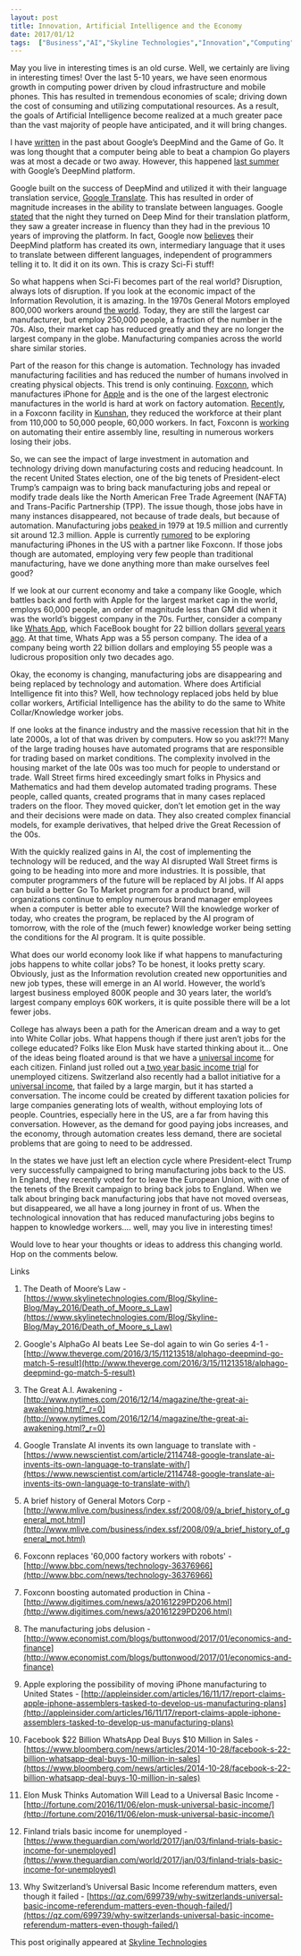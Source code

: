 ```yaml
---
layout: post
title: Innovation, Artificial Intelligence and the Economy
date: 2017/01/12
tags:  ["Business","AI","Skyline Technologies","Innovation","Computing"]
---
```

May you live in interesting times is an old curse. Well, we certainly are living in interesting times! Over the last 5-10 years, we have seen enormous growth in computing power driven by cloud infrastructure and mobile phones. This has resulted in tremendous economies of scale; driving down the cost of consuming and utilizing computational resources. As a result, the goals of Artificial Intelligence become realized at a much greater pace than the vast majority of people have anticipated, and it will bring changes.

I have [written](https://www.skylinetechnologies.com/Blog/Skyline-Blog/May_2016/Death_of_Moore_s_Law) in the past about Google’s DeepMind and the Game of Go. It was long thought that a computer being able to beat a champion Go players was at most a decade or two away. However, this happened [last summer](http://www.theverge.com/2016/3/15/11213518/alphago-deepmind-go-match-5-result) with Google’s DeepMind platform.

Google built on the success of DeepMind and utilized it with their language translation service, [Google Translate](https://translate.google.com). This has resulted in order of magnitude increases in the ability to translate between languages. Google [stated](http://www.nytimes.com/2016/12/14/magazine/the-great-ai-awakening.html?_r=0) that the night they turned on Deep Mind for their translation platform, they saw a greater increase in fluency than they had in the previous 10 years of improving the platform. In fact, Google now [believes](https://www.newscientist.com/article/2114748-google-translate-ai-invents-its-own-language-to-translate-with/) their DeepMind platform has created its own, intermediary language that it uses to translate between different languages, independent of programmers telling it to. It did it on its own. This is crazy Sci-Fi stuff!

So what happens when Sci-Fi becomes part of the real world? Disruption, always lots of disruption. If you look at the economic impact of the Information Revolution, it is amazing. In the 1970s General Motors employed 800,000 workers around [the world](http://www.mlive.com/business/index.ssf/2008/09/a_brief_history_of_general_mot.html). Today, they are still the largest car manufacturer, but employ 250,000 people, a fraction of the number in the 70s. Also, their market cap has reduced greatly and they are no longer the largest company in the globe. Manufacturing companies across the world share similar stories.

Part of the reason for this change is automation. Technology has invaded manufacturing facilities and has reduced the number of humans involved in creating physical objects. This trend is only continuing. [Foxconn](http://www.foxconn.com/), which manufactures iPhone for [Apple](https://www.apple.com/) and is the one of the largest electronic manufactures in the world is hard at work on factory automation. [Recently](http://www.bbc.com/news/technology-36376966), in a Foxconn facility in [Kunshan](https://en.wikipedia.org/wiki/Kunshan), they reduced the workforce at their plant from 110,000 to 50,000 people, 60,000 workers. In fact, Foxconn is [working](http://www.digitimes.com/news/a20161229PD206.html) on automating their entire assembly line, resulting in numerous workers losing their jobs.

So, we can see the impact of large investment in automation and technology driving down manufacturing costs and reducing headcount. In the recent United States election, one of the big tenets of President-elect Trump’s campaign was to bring back manufacturing jobs and repeal or modify trade deals like the North American Free Trade Agreement (NAFTA) and Trans-Pacific Partnership (TPP). The issue though, those jobs have in many instances disappeared, not because of trade deals, but because of automation. Manufacturing jobs [peaked ](http://www.economist.com/blogs/buttonwood/2017/01/economics-and-finance)in 1979 at 19.5 million and currently sit around 12.3 million. Apple is currently [rumored](http://appleinsider.com/articles/16/11/17/report-claims-apple-iphone-assemblers-tasked-to-develop-us-manufacturing-plans) to be exploring manufacturing iPhones in the US with a partner like Foxconn. If those jobs though are automated, employing very few people than traditional manufacturing, have we done anything more than make ourselves feel good?

If we look at our current economy and take a company like Google, which battles back and forth with Apple for the largest market cap in the world, employs 60,000 people, an order of magnitude less than GM did when it was the world’s biggest company in the 70s. Further, consider a company like [Whats App](https://www.whatsapp.com), which FaceBook bought for 22 billion dollars [several years ago](https://www.bloomberg.com/news/articles/2014-10-28/facebook-s-22-billion-whatsapp-deal-buys-10-million-in-sales). At that time, Whats App was a 55 person company. The idea of a company being worth 22 billion dollars and employing 55 people was a ludicrous proposition only two decades ago.

Okay, the economy is changing, manufacturing jobs are disappearing and being replaced by technology and automation. Where does Artificial Intelligence fit into this? Well, how technology replaced jobs held by blue collar workers, Artificial Intelligence has the ability to do the same to White Collar/Knowledge worker jobs.

If one looks at the finance industry and the massive recession that hit in the late 2000s, a lot of that was driven by computers. How so you ask!??! Many of the large trading houses have automated programs that are responsible for trading based on market conditions. The complexity involved in the housing market of the late 00s was too much for people to understand or trade. Wall Street firms hired exceedingly smart folks in Physics and Mathematics and had them develop automated trading programs. These people, called quants, created programs that in many cases replaced traders on the floor. They moved quicker, don’t let emotion get in the way and their decisions were made on data. They also created complex financial models, for example derivatives, that helped drive the Great Recession of the 00s.

With the quickly realized gains in AI, the cost of implementing the technology will be reduced, and the way AI disrupted Wall Street firms is going to be heading into more and more industries. It is possible, that computer programmers of the future will be replaced by AI jobs. If AI apps can build a better Go To Market program for a product brand, will organizations continue to employ numerous brand manager employees when a computer is better able to execute? Will the knowledge worker of today, who creates the program, be replaced by the AI program of tomorrow, with the role of the (much fewer) knowledge worker being setting the conditions for the AI program. It is quite possible.

What does our world economy look like if what happens to manufacturing jobs happens to white collar jobs? To be honest, it looks pretty scary. Obviously, just as the Information revolution created new opportunities and new job types, these will emerge in an AI world. However, the world’s largest business employed 800K people and 30 years later, the world’s largest company employs 60K workers, it is quite possible there will be a lot fewer jobs.

College has always been a path for the American dream and a way to get into White Collar jobs. What happens though if there just aren’t jobs for the college educated? Folks like Elon Musk have started thinking about it… One of the ideas being floated around is that we have a [universal income](http://fortune.com/2016/11/06/elon-musk-universal-basic-income/) for each citizen. Finland just rolled out a[ two year basic income tria](https://www.theguardian.com/world/2017/jan/03/finland-trials-basic-income-for-unemployed)l for unemployed citizens. Switzerland also recently had a ballot initiative for a [universal income](https://qz.com/699739/why-switzerlands-universal-basic-income-referendum-matters-even-though-failed/), that failed by a large margin, but it has started a conversation. The income could be created by different taxation policies for large companies generating lots of wealth, without employing lots of people. Countries, especially here in the US, are a far from having this conversation. However, as the demand for good paying jobs increases, and the economy, through automation creates less demand, there are societal problems that are going to need to be addressed.

In the states we have just left an election cycle where President-elect Trump very successfully campaigned to bring manufacturing jobs back to the US. In England, they recently voted for to leave the European Union, with one of the tenets of the Brexit campaign to bring back jobs to England. When we talk about bringing back manufacturing jobs that have not moved overseas, but disappeared, we all have a long journey in front of us. When the technological innovation that has reduced manufacturing jobs begins to happen to knowledge workers…. well, may you live in interesting times!

Would love to hear your thoughts or ideas to address this changing world. Hop on the comments below.

Links

1. The Death of Moore’s Law - [https://www.skylinetechnologies.com/Blog/Skyline-Blog/May_2016/Death_of_Moore_s_Law](https://www.skylinetechnologies.com/Blog/Skyline-Blog/May_2016/Death_of_Moore_s_Law)

2. Google's AlphaGo AI beats Lee Se-dol again to win Go series 4-1 - [http://www.theverge.com/2016/3/15/11213518/alphago-deepmind-go-match-5-result](http://www.theverge.com/2016/3/15/11213518/alphago-deepmind-go-match-5-result)

3. The Great A.I. Awakening - [http://www.nytimes.com/2016/12/14/magazine/the-great-ai-awakening.html?_r=0](http://www.nytimes.com/2016/12/14/magazine/the-great-ai-awakening.html?_r=0)

4. Google Translate AI invents its own language to translate with - [https://www.newscientist.com/article/2114748-google-translate-ai-invents-its-own-language-to-translate-with/](https://www.newscientist.com/article/2114748-google-translate-ai-invents-its-own-language-to-translate-with/)

5. A brief history of General Motors Corp - [http://www.mlive.com/business/index.ssf/2008/09/a_brief_history_of_general_mot.html](http://www.mlive.com/business/index.ssf/2008/09/a_brief_history_of_general_mot.html)

6. Foxconn replaces '60,000 factory workers with robots' - [http://www.bbc.com/news/technology-36376966](http://www.bbc.com/news/technology-36376966)

7. Foxconn boosting automated production in China - [http://www.digitimes.com/news/a20161229PD206.html](http://www.digitimes.com/news/a20161229PD206.html)

8. The manufacturing jobs delusion - [http://www.economist.com/blogs/buttonwood/2017/01/economics-and-finance](http://www.economist.com/blogs/buttonwood/2017/01/economics-and-finance)

9. Apple exploring the possibility of moving iPhone manufacturing to United States - [http://appleinsider.com/articles/16/11/17/report-claims-apple-iphone-assemblers-tasked-to-develop-us-manufacturing-plans](http://appleinsider.com/articles/16/11/17/report-claims-apple-iphone-assemblers-tasked-to-develop-us-manufacturing-plans)

10. Facebook $22 Billion WhatsApp Deal Buys $10 Million in Sales - [https://www.bloomberg.com/news/articles/2014-10-28/facebook-s-22-billion-whatsapp-deal-buys-10-million-in-sales](https://www.bloomberg.com/news/articles/2014-10-28/facebook-s-22-billion-whatsapp-deal-buys-10-million-in-sales)

11. Elon Musk Thinks Automation Will Lead to a Universal Basic Income - [http://fortune.com/2016/11/06/elon-musk-universal-basic-income/](http://fortune.com/2016/11/06/elon-musk-universal-basic-income/)

12. Finland trials basic income for unemployed -  [https://www.theguardian.com/world/2017/jan/03/finland-trials-basic-income-for-unemployed](https://www.theguardian.com/world/2017/jan/03/finland-trials-basic-income-for-unemployed)

13. Why Switzerland’s Universal Basic Income referendum matters, even though it failed - [https://qz.com/699739/why-switzerlands-universal-basic-income-referendum-matters-even-though-failed/](https://qz.com/699739/why-switzerlands-universal-basic-income-referendum-matters-even-though-failed/)

This post originally appeared at [Skyline Technologies](https://www.skylinetechnologies.com/Blog/Skyline-Blog/January_2017/Innovation_Artificial_Intelligence_and_the_Econom)
